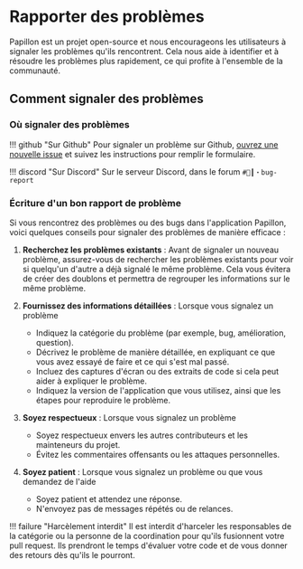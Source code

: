 # Rapporter des problèmes

Papillon est un projet open-source et nous encourageons les utilisateurs à signaler les problèmes qu'ils rencontrent. Cela nous aide à identifier et à résoudre les problèmes plus rapidement, ce qui profite à l'ensemble de la communauté.

## Comment signaler des problèmes

### Où signaler des problèmes

!!! github "Sur Github"
    Pour signaler un problème sur Github, [ouvrez une nouvelle issue](#) et suivez les instructions pour remplir le formulaire.

!!! discord "Sur Discord"
    Sur le serveur Discord, dans le forum `#🧪┃・bug-report`

### Écriture d'un bon rapport de problème

Si vous rencontrez des problèmes ou des bugs dans l'application Papillon, voici quelques conseils pour signaler des problèmes de manière efficace :

1. **Recherchez les problèmes existants** : Avant de signaler un nouveau problème, assurez-vous de rechercher les problèmes existants pour voir si quelqu'un d'autre a déjà signalé le même problème. Cela vous évitera de créer des doublons et permettra de regrouper les informations sur le même problème.

2. **Fournissez des informations détaillées** : Lorsque vous signalez un problème
    - Indiquez la catégorie du problème (par exemple, bug, amélioration, question).
    - Décrivez le problème de manière détaillée, en expliquant ce que vous avez essayé de faire et ce qui s'est mal passé.
    - Incluez des captures d'écran ou des extraits de code si cela peut aider à expliquer le problème.
    - Indiquez la version de l'application que vous utilisez, ainsi que les étapes pour reproduire le problème.

3. **Soyez respectueux** : Lorsque vous signalez un problème
    - Soyez respectueux envers les autres contributeurs et les mainteneurs du projet.
    - Évitez les commentaires offensants ou les attaques personnelles.

4. **Soyez patient** : Lorsque vous signalez un problème ou que vous demandez de l'aide
    - Soyez patient et attendez une réponse.
    - N'envoyez pas de messages répétés ou de relances.

!!! failure "Harcèlement interdit"
    Il est interdit d'harceler les responsables de la catégorie ou la personne de la coordination pour qu'ils fusionnent votre pull request. Ils prendront le temps d'évaluer votre code et de vous donner des retours dès qu'ils le pourront.
